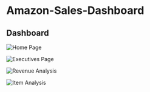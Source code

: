 # Amazon-Sales-Dashboard
## Dashboard

![Home Page](https://github.com/user-attachments/assets/fdfe837f-d6d4-4de5-87f0-de2d9c9e582d)

![Executives Page](https://github.com/user-attachments/assets/ea571cc5-0485-4cb8-9d1f-219b2962ab3f)

![Revenue Analysis](https://github.com/user-attachments/assets/af38de25-fbb1-4b77-9580-9509cf63c9ea)

![Item Analysis](https://github.com/user-attachments/assets/1588f2f1-a9b3-4b3f-99a5-acbc1ec36ffa)
